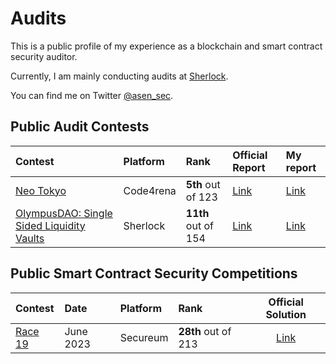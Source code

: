 # Audits

This is a public profile of my experience as a blockchain and smart contract security auditor.

Currently, I am mainly conducting audits at [Sherlock](https://www.sherlock.xyz/).

You can find me on Twitter [@asen_sec](https://twitter.com/asen_sec).

## Public Audit Contests

| Contest                                                                                  | Platform  | Rank                | Official Report                                                                              | My report                                    |
| :--------------------------------------------------------------------------------------- | :-------- | :------------------ | :------------------------------------------------------------------------------------------- | :------------------------------------------- |
| [Neo Tokyo](https://code4rena.com/contests/2023-03-neo-tokyo-contest)                    | Code4rena | **5th** out of 123  | [Link](https://code4rena.com/reports/2023-03-neotokyo)                                       | [Link](reports/2023-03-neo-tokyo-contest.md) |
| [OlympusDAO: Single Sided Liquidity Vaults](https://app.sherlock.xyz/audits/contests/50) | Sherlock  | **11th** out of 154 | [Link](https://github.com/sherlock-audit/2023-02-olympus-judging/blob/main/Audit_Report.pdf) | [Link](reports/2023-02-olympus.md)           |

## Public Smart Contract Security Competitions

| Contest                                                                                           | Date      | Platform | Rank                |                        Official Solution                        |
| :------------------------------------------------------------------------------------------------ | :-------- | :------- | :------------------ | :-------------------------------------------------------------: |
| [Race 19](https://ventral.digital/posts/2023/7/3/race-19-of-the-secureum-bootcamp-epoch-infinity) | June 2023 | Secureum | **28th** out of 213 | [Link](https://twitter.com/asen_sec/status/1676505734522056704) |
